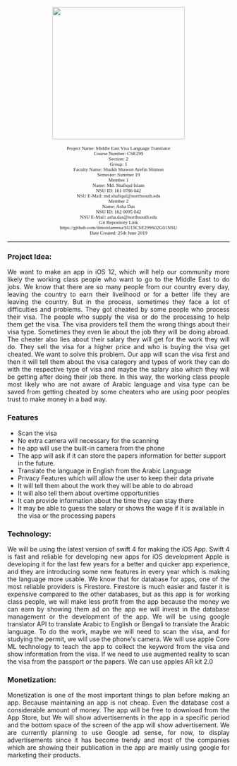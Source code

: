 <p align="center">
  <img width="300" height="300" src="http://old.unb.com.bd/media/imgAll/August2017/BG/NSU-Logo-201709100837.JPG">
</p>
<p align="center" style = "font-family:calibri;font-size:11px" >
Project Name: Middle East Visa Language Translator </br>
Course Number: CSE299</br>
Section: 2</br>
Group: 1</br>
Faculty Name: Shaikh Shawon Arefin Shimon</br>
Semester: Summer 19</br>
Member 1</br>
Name: Md. Shafiqul Islam</br>
NSU ID: 161 0786 042</br>
NSU E-Mail: md.shafiqul@northsouth.edu</br>
Member 2
</br>
Name: Asha Das
</br>
NSU ID: 162 0095 042 
</br>
NSU E-Mail: asha.das@northsouth.edu 
</br>
Git Repository Link
</br>
https://github.com/ilmoislamnsu/SU19CSE299S02G01NSU
</br>
Date Created: 25th June 2019
</br>
</p>


----

### Project Idea:
<p align="justify">
We want to make an app in iOS 12, which will help our community more likely the working class people who want to go to the Middle East to do jobs. We know that there are so many people from our country every day, leaving the country to earn their livelihood or for a better life they are leaving the country. But in the process, sometimes they face a lot of difficulties and problems. They got cheated by some people who process their visa. The people who supply the visa or do the processing to help them get the visa. The visa providers tell them the wrong things about their visa type. Sometimes they even lie about the job they will be doing abroad. The cheater also lies about their salary they will get for the work they will do. They sell the visa for a higher price and who is buying the visa get cheated. We want to solve this problem. Our app will scan the visa first and then it will tell them about the visa category and types of work they can do with the respective type of visa and maybe the salary also which they will be getting after doing their job there. In this way, the working class people most likely who are not aware of Arabic language and visa type can be saved from getting cheated by some cheaters who are using poor peoples trust to make money in a bad way.

### Features
- Scan the visa 
- No extra camera will necessary for the scanning
- he app will use the built-in camera from the phone
- The app will ask if it can store the papers information for better support in the future.
- Translate the language in English from the Arabic Language
- Privacy Features which will allow the user to keep their data private
-  It will tell them about the work they will be able to do abroad
- It will also tell them about overtime opportunities 
- It can provide information about the time they can stay there
- It may be able to guess the salary or shows the wage if it is available in the visa or the processing papers

### Technology:
<p align="justify">
We will be using the latest version of swift 4 for making the iOS App. Swift 4 is fast and reliable for developing new apps for iOS development Apple is developing it for the last few years for a better and quicker app experience, and they are introducing some new features in every year which is making the language more usable. We know that for database for apps, one of the most reliable providers is Firestore. Firestore is much easier and faster it is expensive compared to the other databases, but as this app is for working class people, we will make less profit from the app because the money we can earn by showing them ad on the app we will invest in the database management or the development of the app. We will be using google translator API to translate Arabic to English or Bengali to translate the Arabic language.
To do the work, maybe we will need to scan the visa, and for studying the permit, we will use the phone's camera.
We will use apple Core ML technology to teach the app to collect the keyword from the visa and show information from the visa.
If we need to use augmented reality to scan the visa from the passport or the papers. We can use apples AR kit 2.0
  
### Monetization:
<p align="justify">
Monetization is one of the most important things to plan before making an app. Because maintaining an app is not cheap. Even the database cost a considerable amount of money. The app will be free to download from the App Store, but We will show advertisements in the app in a specific period and the bottom space of the screen of the app will show advertisement. We are currently planning to use Google ad sense, for now, to display advertisements since it has become trendy and most of the companies which are showing their publication in the app are mainly using google for marketing their products.
